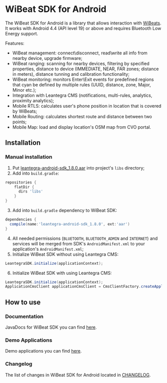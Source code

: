 # WiBeat SDK for Android #

The WiBeat SDK for Android is a library that allows interaction with [WiBeats](http://leantegra.com/wibeat-ble-beacon).
It works with Android 4.4 (API level 19) or above and requires Bluetooth Low Energy support.

Features:
- WiBeat management: connect\disconnect, read\write all info from nearby device, upgrade firmware;
- WiBeat ranging: scanning for nearby devices, filtering by specified properties, distance to device (IMMEDIATE, NEAR, FAR zones; distance in meters), distance tunning and calibration functionality;
- WiBeat monitoring: monitors Enter\Exit events for predefined regions that cyan be defined by multiple rules (UUID, distance, zone, Major, Minor etc.);
- Integration with Leantegra CMS (notifications, multi-rules, analytics, proximity analytics);
- Mobile RTLS: calculates user's phone position in location that is covered by WiBeats;
- Mobile Routing: calculates shortest route and distance between two points;
- Mobile Map: load and display location's OSM map from CVO portal.

## Installation

### Manual installation

1. Put [leantegra-android-sdk_1.8.0.aar](https://github.com/leantegra/AndroidWiBeatSDK/blob/master/WiBeatSDK/leantegra-android-sdk_1.8.0.aar) into project's `libs` directory;
2. Add into `build.gradle`:

  ```groovy
  repositories {
      flatDir {
        dirs 'libs'
      }
  }
```
3. Add into `build.gradle` dependency to WiBeat SDK:

  ```groovy
  dependencies {
    compile(name:'leantegra-android-sdk_1.8.0', ext:'aar')
  }
```
4. All needed permissions (`BLUETOOTH`, `BLUETOOTH_ADMIN` and `INTERNET`) and services will be merged from SDK's `AndroidManifest.xml` to your application's `AndroidManifest.xml`;
5. Initialize WiBeat SDK without using Leantegra CMS:

  ```java
  LeantegraSDK.initialize(applicationContext);
  ```
6. Initialize WiBeat SDK with using Leantegra CMS:

  ```java
  LeantegraSDK.initialize(applicationContext);
  ApplicationCmsClient applicationCmsClient = CmsClientFactory.createApplicationCmsClient(applicationContext);
  ```

## How to use

### Documentation

JavaDocs for WiBeat SDK you can find [here](http://leantegra.github.io/AndroidWiBeatSDK/JavaDocs/).

### Demo Applications

Demo applications you can find [here](https://github.com/leantegra/AndroidWiBeatSDK/tree/master/Demos).

### Changelog

The list of changes in WiBeat SDK for Android located in [CHANGELOG](https://github.com/leantegra/AndroidWiBeatSDK/blob/master/CHANGELOG.md).

